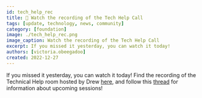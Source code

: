 ```yaml
---
id: tech_help_rec
title: 🎥 Watch the recording of the Tech Help Call
tags: [update, technology, news, community]
category: [foundation]
image: ./tech_help_rec.png
image_caption: Watch the recording of the Tech Help Call
excerpt: If you missed it yesterday, you can watch it today!
authors: [victoria.obeegadoo]
created: 2022-12-27
---
```


If you missed it yesterday, you can watch it today! Find the recording of the Technical Help room hosted by Drew [here](https://youtu.be/IoPc5mOAI_M), and follow this [thread](https://forum.threefold.io/t/weekly-technical-help-room/3627) for information about upcoming sessions!